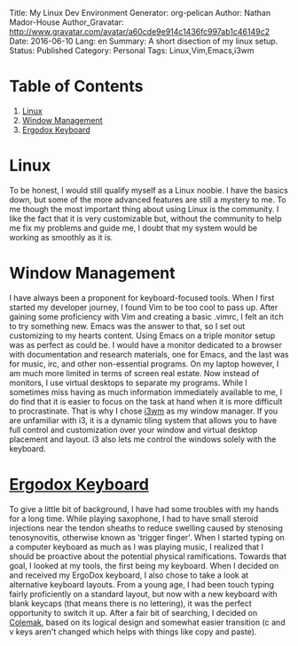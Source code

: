 Title: My Linux Dev Environment
Generator: org-pelican
Author: Nathan Mador-House
Author_Gravatar: http://www.gravatar.com/avatar/a60cde9e914c1436fc997ab1c46149c2
Date: 2016-06-10
Lang: en
Summary: A short disection of my linux setup.
Status: Published
Category: Personal
Tags: Linux,Vim,Emacs,i3wm


# Table of Contents

1.  [Linux](#orga608290)
2.  [Window Management](#orgf4e52e2)
3.  [Ergodox Keyboard](#orge481a65)



<a id="orga608290"></a>

# Linux

To be honest, I would still qualify myself as a Linux noobie. I have the basics down, but some of the more advanced features are still a mystery to me. To me though the most important thing about using Linux is the community. I like the fact that it is very customizable but, without the community to help me fix my problems and guide me, I doubt that my system would be working as smoothly as it is.


<a id="orgf4e52e2"></a>

# Window Management

I have always been a proponent for keyboard-focused tools. When I first started my developer journey, I found Vim to be too cool to pass up. After gaining some proficiency with Vim and creating a basic .vimrc, I felt an itch to try something new. Emacs was the answer to that, so I set out customizing to my hearts content. Using Emacs on a triple monitor setup was as perfect as could be. I would have a monitor dedicated to a browser with documentation and research materials, one for Emacs, and the last was for music, irc, and other non-essential programs. On my laptop however, I am much more limited in terms of screen real estate. Now instead of monitors, I use virtual desktops to separate my programs. While I sometimes miss having as much information immediately available to me, I do find that it is easier to focus on the task at hand when it is more difficult to procrastinate. That is why I chose [i3wm](https://www.i3wm.org) as my window manager. If you are unfamiliar with i3, it is a dynamic tiling system that allows you to have full control and customization over your window and virtual desktop placement and layout. i3 also lets me control the windows solely with the keyboard.


<a id="orge481a65"></a>

# [Ergodox Keyboard](https://www.ergodox.org)

To give a little bit of background, I have had some troubles with my hands for a long time. While playing saxophone, I had to have small steroid injections near the tendon sheaths to reduce swelling caused by stenosing tenosynovitis, otherwise known as 'trigger finger'. When I started typing on a computer keyboard as much as I was playing music, I realized that I should be proactive about the potential physical ramifications. Towards that goal, I looked at my tools, the first being my keyboard. When I decided on and received my ErgoDox keyboard, I also chose to take a look at alternative keyboard layouts. From a young age, I had been touch typing fairly proficiently on a standard layout, but now with a new keyboard with blank keycaps (that means there is no lettering), it was the perfect opportunity to switch it up. After a fair bit of searching, I decided on [Colemak](https://www.colemak.com), based on its logical design and somewhat easier transition (c and v keys aren't changed which helps with things like copy and paste).

